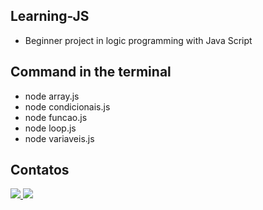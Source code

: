 ## Learning-JS

- Beginner project in logic programming with Java Script

## Command in the terminal

- node array.js
- node condicionais.js
- node funcao.js
- node loop.js
- node variaveis.js

## Contatos

<a href="https://www.linkedin.com/in/larissa-flausino-49a942213/">
    <img src="https://img.shields.io/badge/linkedin-%230077B5.svg?style=for-the-badge&logo=linkedin&logoColor=white" />
     <a href = "mailto:larissaflausino05@gmail.com"><img src="https://img.shields.io/badge/-Gmail-%23333?style=for-the-badge&logo=gmail&logoColor=white" target="_blank">
  </a>
